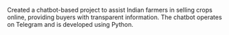 Created a chatbot-based project to assist Indian farmers in selling crops online, providing buyers with transparent information. The chatbot 
operates on Telegram and is developed using Python.
